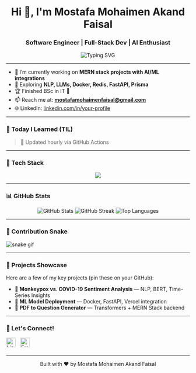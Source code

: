 <h1 align="center">Hi 👋, I'm Mostafa Mohaimen Akand Faisal</h1>
<h3 align="center">Software Engineer | Full-Stack Dev | AI Enthusiast </h3>

<p align="center">
  <img src="https://readme-typing-svg.herokuapp.com?font=Fira+Code&weight=500&size=22&duration=4000&center=true&vCenter=true&width=800&lines=Passionate+MERN+Stack+Developer;AI+and+FinTech+Exploration+On;Always+Learning+%26+Building" alt="Typing SVG" />
</p>

---

- 🔭 I’m currently working on **MERN stack projects with AI/ML integrations**
- 🧠 Exploring **NLP, LLMs, Docker, Redis, FastAPI, Prisma**
- 🏆 Finished BSc in IT 💯
- 📫 Reach me at: **mostafamohaimenfaisal@gmail.com**
- 🌐 LinkedIn: [linkedin.com/in/your-profile]([https://www.linkedin.com/in/your-profile](http://linkedin.com/in/mostafa-mohaimen-akand-faisal))

---

### 🧠 Today I Learned (TIL)

<!-- BLOG-POST-LIST:START -->
<!-- BLOG-POST-LIST:END -->

> 🔁 Updated hourly via GitHub Actions

---

### 🚀 Tech Stack

<p align="center">
  <img src="https://skillicons.dev/icons?i=js,ts,react,nextjs,nodejs,express,mongodb,docker,graphql,redis,python,fastapi,git,linux,vscode,vercel" />
</p>

---

### 📊 GitHub Stats

<p align="center">
  <img src="https://github-readme-stats.vercel.app/api?username=Mostafa-Faisal&show_icons=true&theme=radical" alt="GitHub Stats" />
  <img src="https://github-readme-streak-stats.herokuapp.com/?user=Mostafa-Faisal&theme=radical" alt="GitHub Streak" />
  <img src="https://github-readme-stats.vercel.app/api/top-langs/?username=Mostafa-Faisal&layout=compact&theme=radical" alt="Top Languages" />
</p>

---

### 🐍 Contribution Snake

![snake gif](https://github.com/Mostafa-Faisal/Mostafa-Faisal/blob/output/github-contribution-grid-snake.svg)

---

### 💼 Projects Showcase

Here are a few of my key projects (pin these on your GitHub):

- 🧠 **Monkeypox vs. COVID-19 Sentiment Analysis** — NLP, BERT, Time-Series Insights
- 🧪 **ML Model Deployment** — Docker, FastAPI, Vercel integration
- 💬 **PDF to Question Generator** — Transformers + MERN Stack backend

---

### 📣 Let's Connect!

<a href="http://linkedin.com/in/mostafa-mohaimen-akand-faisal">
  <img align="left" alt="LinkedIn" width="26px" src="https://cdn.jsdelivr.net/npm/simple-icons@v5/icons/linkedin.svg" style="padding-right:10px;" />
</a>
<a href="mailto:mostafamohaimenfaisal@gmail.com">
  <img align="left" alt="Email" width="26px" src="https://cdn.jsdelivr.net/npm/simple-icons@v5/icons/gmail.svg" style="padding-right:10px;" />
</a>

<br /><br />

---

<p align="center">Built with ❤️ by Mostafa Mohaimen Akand Faisal</p>
